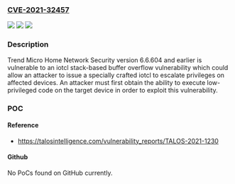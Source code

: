 ### [CVE-2021-32457](https://cve.mitre.org/cgi-bin/cvename.cgi?name=CVE-2021-32457)
![](https://img.shields.io/static/v1?label=Product&message=Trend%20Micro%20Home%20Network%20Security&color=blue)
![](https://img.shields.io/static/v1?label=Version&message=6.6.604%20and%20below%20&color=brightgreen)
![](https://img.shields.io/static/v1?label=Vulnerability&message=iotcl%20Stack-Based%20Buffer%20Overflow&color=brightgreen)

### Description

Trend Micro Home Network Security version 6.6.604 and earlier is vulnerable to an iotcl stack-based buffer overflow vulnerability which could allow an attacker to issue a specially crafted iotcl to escalate privileges on affected devices. An attacker must first obtain the ability to execute low-privileged code on the target device in order to exploit this vulnerability.

### POC

#### Reference
- https://talosintelligence.com/vulnerability_reports/TALOS-2021-1230

#### Github
No PoCs found on GitHub currently.

